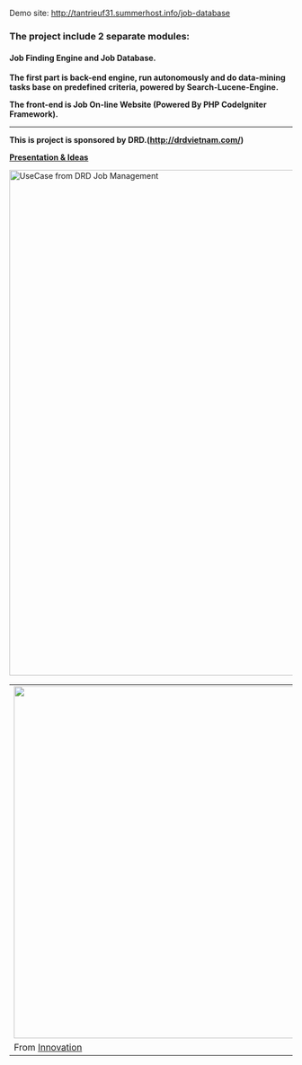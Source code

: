 Demo site: http://tantrieuf31.summerhost.info/job-database

### The project include 2 separate modules: ###
#### Job Finding Engine and Job Database. ####


**The first part is back-end engine, run autonomously and do data-mining tasks base on predefined criteria, powered by Search-Lucene-Engine.**

**The front-end is Job On-line Website (Powered By PHP CodeIgniter Framework).**


---

**This is project is sponsored by DRD.(http://drdvietnam.com/)**

<a href='https://docs.google.com/present/edit?id=0ARXiguNB2ACyZGdzcmM3cW5fMzcyZGtncTN3ZnM'><b>Presentation & Ideas</b></a>

<img src='https://lh6.googleusercontent.com/-c3R3EJ54NX8/TFbjUc4uJbI/AAAAAAAAAw0/mDL_j_mOiDE/s1080/image1.jpg' title='UseCase from DRD Job Management' width='900' />

<table><tr><td><a href='https://picasaweb.google.com/lh/photo/hEs_AnrWqcpyAQ_owG8NtA?feat=embedwebsite'><img src='https://lh3.googleusercontent.com/_GbQbI3xSYKg/Taqsew51yaI/AAAAAAAABfk/KYjUSfkofUI/s800/Cloud%20Architecture%20for%20FIS%20version%202.JPG' height='627' width='679' /></a></td></tr><tr><td>From <a href='https://picasaweb.google.com/tantrieuf31/Innovation?feat=embedwebsite'>Innovation</a></td></tr></table>